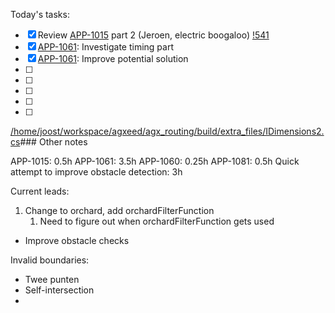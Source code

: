 Today's tasks:
- [x] Review [APP-1015](https://agxeed.atlassian.net/browse/APP-1015) part 2 (Jeroen, electric boogaloo) [!541](https://bitbucket.org/%7Bd35c8094-5f60-4b6d-822d-562b3e8ede29%7D/%7Bbfac55fe-ac96-4108-8c54-f0906c1b9477%7D/pull-requests/541)
- [x] [APP-1061](https://agxeed.atlassian.net/browse/APP-1061): Investigate timing part
- [x] [APP-1061](https://agxeed.atlassian.net/browse/APP-1061): Improve potential solution
- [ ] 
- [ ] 
- [ ] 
- [ ] 
- [ ]  

[/home/joost/workspace/agxeed/agx_routing/build/extra_files/IDimensions2.cs](file:///home/joost/workspace/agxeed/agx_routing/build/extra_files/IDimensions2.cs)### Other notes

APP-1015: 0.5h
APP-1061: 3.5h
APP-1060: 0.25h
APP-1081: 0.5h
Quick attempt to improve obstacle detection: 3h



Current leads:
1. Change to orchard, add orchardFilterFunction
    1. Need to figure out when orchardFilterFunction gets used
- Improve obstacle checks



Invalid boundaries:
- Twee punten
- Self-intersection
- 
